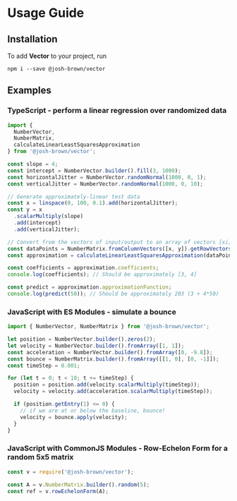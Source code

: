 # Usage Guide

## Installation

To add **Vector** to your project, run

```
npm i --save @josh-brown/vector
```

## Examples

### TypeScript - perform a linear regression over randomized data

```typescript
import {
  NumberVector,
  NumberMatrix,
  calculateLinearLeastSquaresApproximation
} from '@josh-brown/vector';

const slope = 4;
const intercept = NumberVector.builder().fill(3, 1000);
const horizontalJitter = NumberVector.randomNormal(1000, 0, 1);
const verticalJitter = NumberVector.randomNormal(1000, 0, 10);

// Generate approximately-linear test data
const x = linspace(0, 100, 0.1).add(horizontalJitter);
const y = x
  .scalarMultiply(slope)
  .add(intercept)
  .add(verticalJitter);

// Convert from the vectors of input/output to an array of vectors [xi, yi]
const dataPoints = NumberMatrix.fromColumnVectors([x, y]).getRowVectors();
const approximation = calculateLinearLeastSquaresApproximation(dataPoints);

const coefficients = approximation.coefficients;
console.log(coefficients); // Should be approximately [3, 4]

const predict = approximation.approximationFunction;
console.log(predict(50)); // Should be approximately 203 (3 + 4*50)
```

### JavaScript with ES Modules - simulate a bounce

```javascript
import { NumberVector, NumberMatrix } from '@josh-brown/vector';

let position = NumberVector.builder().zeros(2);
let velocity = NumberVector.builder().fromArray([1, 1]);
const acceleration = NumberVector.builder().fromArray([0, -9.8]);
const bounce = NumberMatrix.builder().fromArray([[1, 0], [0, -1]]);
const timeStep = 0.001;

for (let t = 0; t < 10; t += timeStep) {
  position = position.add(velocity.scalarMultiply(timeStep));
  velocity = velocity.add(acceleration.scalarMultiply(timeStep));

  if (position.getEntry(1) <= 0) {
    // if we are at or below the baseline, bounce!
    velocity = bounce.apply(velocity);
  }
}
```

### JavaScript with CommonJS Modules - Row-Echelon Form for a random 5x5 matrix

```javascript
const v = require('@josh-brown/vector');

const A = v.NumberMatrix.builder().random(5);
const ref = v.rowEchelonForm(A);
```
